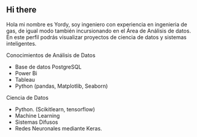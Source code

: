 ## Hi there 

Hola mi nombre es Yordy, soy ingeniero con experiencia en ingenieria de gas, de igual modo también incursionando en el Área de Análisis de datos.
En este perfil podrás visualizar proyectos de ciencia de datos y sistemas inteligentes.

Conocimientos de Análisis de Datos
- Base de datos PostgreSQL
- Power Bi
- Tableau
- Python (pandas, Matplotlib, Seaborn)

Ciencia de Datos
- Python. (Scikitlearn, tensorflow)
- Machine Learning
- Sistemas Difusos
- Redes Neuronales mediante Keras.
<!--
**Yandres25/Yandres25** is a ✨ _special_ ✨ repository because its `README.md` (this file) appears on your GitHub profile.

Here are some ideas to get you started:

- 🔭 I’m currently working on ...
- 🌱 I’m currently learning ...
- 👯 I’m looking to collaborate on ...
- 🤔 I’m looking for help with ...
- 💬 Ask me about ...
- 📫 How to reach me: ...
- 😄 Pronouns: ...
- ⚡ Fun fact: ...
-->
